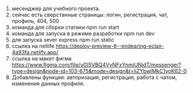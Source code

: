 1. месенджер для учебного проекта.
2. сейчас есть сверстанные страницы: логин, регистрация, чат, профиль, 404, 500
3. команда для сборки статики npm run start
4. команда для запуска в режиме разработки npm run dev
5. для запуска sever express npm run static
6. ссылка на netlife https://deploy-preview-6--endearing-eclair-4a93fa.netlify.app/
7. ссылка на макет фигма https://www.figma.com/file/vGI5VBQ4VyNFxYnmiUNjdT/messenger?type=design&node-id=103-675&mode=design&t=liZYbwIMkC1yoK62-0
8. Добавлены функции: авторизация, регистрация, работа с чатом, изменения данных профиля.
